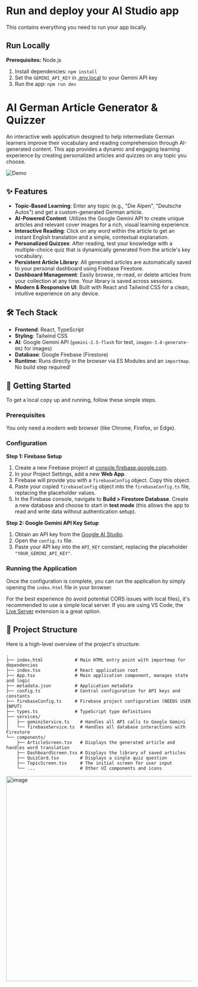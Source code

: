 # Run and deploy your AI Studio app

This contains everything you need to run your app locally.

## Run Locally

**Prerequisites:**  Node.js


1. Install dependencies:
   `npm install`
2. Set the `GEMINI_API_KEY` in [.env.local](.env.local) to your Gemini API key
3. Run the app:
   `npm run dev`

# AI German Article Generator & Quizzer

An interactive web application designed to help intermediate German learners improve their vocabulary and reading comprehension through AI-generated content. This app provides a dynamic and engaging learning experience by creating personalized articles and quizzes on any topic you choose.

![Demo](https://storage.googleapis.com/genai-assets/german-quiz-app.gif)

## ✨ Features

-   **Topic-Based Learning**: Enter any topic (e.g., "Die Alpen", "Deutsche Autos") and get a custom-generated German article.
-   **AI-Powered Content**: Utilizes the Google Gemini API to create unique articles and relevant cover images for a rich, visual learning experience.
-   **Interactive Reading**: Click on any word within the article to get an instant English translation and a simple, contextual explanation.
-   **Personalized Quizzes**: After reading, test your knowledge with a multiple-choice quiz that is dynamically generated from the article's key vocabulary.
-   **Persistent Article Library**: All generated articles are automatically saved to your personal dashboard using Firebase Firestore.
-   **Dashboard Management**: Easily browse, re-read, or delete articles from your collection at any time. Your library is saved across sessions.
-   **Modern & Responsive UI**: Built with React and Tailwind CSS for a clean, intuitive experience on any device.

## 🛠️ Tech Stack

-   **Frontend**: React, TypeScript
-   **Styling**: Tailwind CSS
-   **AI**: Google Gemini API (`gemini-2.5-flash` for text, `imagen-3.0-generate-002` for images)
-   **Database**: Google Firebase (Firestore)
-   **Runtime**: Runs directly in the browser via ES Modules and an `importmap`. No build step required!

## 🚀 Getting Started

To get a local copy up and running, follow these simple steps.

### Prerequisites

You only need a modern web browser (like Chrome, Firefox, or Edge).

### Configuration

**Step 1: Firebase Setup**

1.  Create a new Firebase project at [console.firebase.google.com](https://console.firebase.google.com/).
2.  In your Project Settings, add a new **Web App**.
3.  Firebase will provide you with a `firebaseConfig` object. Copy this object.
4.  Paste your copied `firebaseConfig` object into the `firebaseConfig.ts` file, replacing the placeholder values.
5.  In the Firebase console, navigate to **Build > Firestore Database**. Create a new database and choose to start in **test mode** (this allows the app to read and write data without authentication setup).

**Step 2: Google Gemini API Key Setup**

1.  Obtain an API key from the [Google AI Studio](https://aistudio.google.com/app/apikey).
2.  Open the `config.ts` file.
3.  Paste your API key into the `API_KEY` constant, replacing the placeholder `"YOUR_GEMINI_API_KEY"`.

### Running the Application

Once the configuration is complete, you can run the application by simply opening the `index.html` file in your browser.

For the best experience (to avoid potential CORS issues with local files), it's recommended to use a simple local server. If you are using VS Code, the [Live Server](https://marketplace.visualstudio.com/items?itemName=ritwickdey.LiveServer) extension is a great option.

## 📁 Project Structure

Here is a high-level overview of the project's structure:

```
.
├── index.html            # Main HTML entry point with importmap for dependencies
├── index.tsx             # React application root
├── App.tsx               # Main application component, manages state and logic
├── metadata.json         # Application metadata
├── config.ts             # Central configuration for API keys and constants
├── firebaseConfig.ts     # Firebase project configuration (NEEDS USER INPUT)
├── types.ts              # TypeScript type definitions
├── services/
│   ├── geminiService.ts    # Handles all API calls to Google Gemini
│   └── firebaseService.ts  # Handles all database interactions with Firestore
└── components/
    ├── ArticleScreen.tsx   # Displays the generated article and handles word translation
    ├── DashboardScreen.tsx # Displays the library of saved articles
    ├── QuizCard.tsx        # Displays a single quiz question
    ├── TopicScreen.tsx     # The initial screen for user input
    └── ...                 # Other UI components and icons
```
<img width="1004" height="557" alt="image" src="https://github.com/user-attachments/assets/164b53a6-2805-4a71-bc49-e7249bbe6698" />
